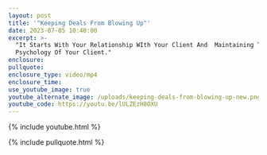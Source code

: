 ```yaml
---
layout: post
title: '"Keeping Deals From Blowing Up"'
date: 2023-07-05 10:40:00
excerpt: >-
  "It Starts With Your Relationship WIth Your Client And  Maintaining The
  Psychology Of Your Client."
enclosure:
pullquote:
enclosure_type: video/mp4
enclosure_time:
use_youtube_image: true
youtube_alternate_image: /uploads/keeping-deals-from-blowing-up-new.png
youtube_code: https://youtu.be/lULZEzH8OXU
---
```

{% include youtube.html %}

{% include pullquote.html %}
